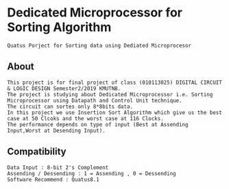 # Dedicated Microprocessor for Sorting Algorithm
    Quatus Porject for Sorting data using Dediated Microprocesor

## About
    This project is for final project of class (010113025) DIGITAL CIRCUIT & LOGIC DESIGN Semester2/2019 KMUTNB.
    The project is studying about Dedicated Microprocessor i.e. Sorting Microprocessor using Datapath and Control Unit technique. 
    The circuit can sortes only 8*8bits data.
    In this project we use Insertion Sort Algorithm which give us the best case at 50 Clcoks and the worst case at 116 Clocks.
    The performance depends on type of input (Best at Assending Input,Worst at Desending Input).

## Compatibility
    Data Input : 8-bit 2's Complement
    Assending / Dessending : 1 = Assending , 0 = Dessending
    Software Recommend : Quatus8.1

